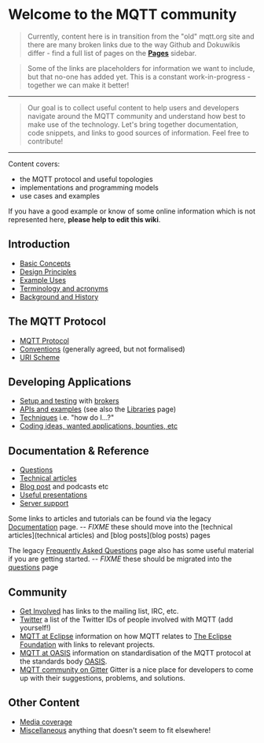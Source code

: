 # Welcome to the MQTT community 

> Currently, content here is in transition from the "old" mqtt.org site and there are many broken links due to the way Github and Dokuwikis differ - find a full list of pages on the [**Pages**](https://github.com/mqtt/mqtt.github.io/wiki/_pages) sidebar.

> Some of the links are placeholders for information we want to include, but that no-one has added yet. This is a constant work-in-progress - together we can make it better!
***

> Our goal is to collect useful content to help users and developers navigate around the MQTT community and understand how best to make use of the technology. Let's bring together documentation, code snippets, and links to good sources of information. Feel free to contribute!
***
Content covers:

* the MQTT protocol and useful topologies
* implementations and programming models
* use cases and examples 

If you have a good example or know of some online information which is not represented here, **please help to edit this wiki**. 

## Introduction
* [Basic Concepts](Basic-Concepts)
* [Design Principles](Design-Principles)
* [Example Uses](Example-Uses)
* [Terminology and acronyms](Terms-and-acronyms)
* [Background and History](history)

## The MQTT Protocol
*  [MQTT Protocol](MQTT-Protocol)
*  [Conventions](Conventions) (generally agreed, but not formalised)
*  [URI Scheme](URI-Scheme)

## Developing Applications
*  [Setup and testing](Setup-and-testing) with [brokers](brokers)
*  [APIs and examples](APIs-and-examples) (see also the [Libraries](libraries) page)
*  [Techniques](Techniques) i.e. "how do I...?"
*  [Coding ideas, wanted applications, bounties, etc](coding_bounties)

## Documentation & Reference
*  [Questions](questions)
*  [Technical articles](technical_articles)
*  [Blog post](blog_posts) and podcasts etc
*  [Useful presentations](useful_presentations)
*  [Server support](server-support)

Some links to articles and tutorials can be found via the legacy [Documentation](http://mqtt.org/documentation) page.
-- *FIXME* these should move into the [technical articles](technical articles) and [blog posts](blog posts) pages

The legacy [Frequently Asked Questions](http://mqtt.org/faq) page also has some useful material if you are getting started.
-- *FIXME* these should be migrated into the [questions](questions) page

## Community
*  [Get Involved](http://mqtt.org/get-involved) has links to the mailing list, IRC, etc.
*  [Twitter](Twitter) a list of the Twitter IDs of people involved with MQTT (add yourself!)
*  [MQTT at Eclipse](MQTT-at-Eclipse) information on how MQTT relates to [The Eclipse Foundation](http://www.eclipse.org) with links to relevant projects.
*  [MQTT at OASIS](MQTT-at-OASIS) information on standardisation of the MQTT protocol at the standards body [OASIS](https://www.oasis-open.org/).
*  [MQTT community on Gitter](https://gitter.im/MQTT_Lovers) Gitter is a nice place for developers to come up with their suggestions, problems, and solutions. 

## Other Content
*  [Media coverage](Media-coverage)
*  [Miscellaneous](Miscellaneous) anything that doesn't seem to fit elsewhere!